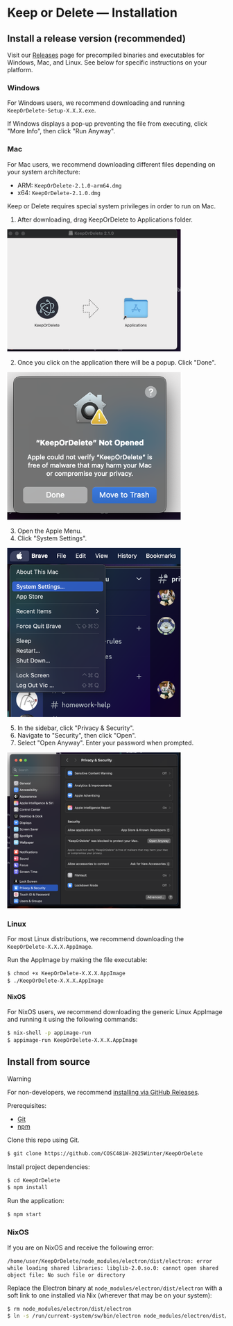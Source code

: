 # Keep or Delete — Installation

## Install a release version (recommended)

Visit our [Releases](https://github.com/COSC481W-2025Winter/KeepOrDelete/releases) page for precompiled binaries and executables for Windows, Mac, and Linux. See below for specific instructions on your platform.

### Windows

For Windows users, we recommend downloading and running `KeepOrDelete-Setup-X.X.X.exe`.

If Windows displays a pop-up preventing the file from executing, click "More Info", then click "Run Anyway".

### Mac

For Mac users, we recommend downloading different files depending on your system architecture:

+ ARM: `KeepOrDelete-2.1.0-arm64.dmg`
+ x64: `KeepOrDelete-2.1.0.dmg`

Keep or Delete requires special system privileges in order to run on Mac.

1. After downloading, drag KeepOrDelete to Applications folder.

<img src="installation_ex/1.png" alt="screenshot" width="400"/>

2. Once you click on the application there will be a popup. Click "Done".

<img src="installation_ex/2.png" alt="screenshot" width="400"/>

3. Open the Apple Menu.
4. Click "System Settings".

<img src="installation_ex/3.png" alt="screenshot" width="400"/>

5. In the sidebar, click "Privacy & Security".
6. Navigate to "Security", then click "Open".
7. Select "Open Anyway". Enter your password when prompted.

<img src="installation_ex/4.png" alt="screenshot" width="400"/>

### Linux

For most Linux distributions, we recommend downloading the `KeepOrDelete-X.X.X.AppImage`.

Run the AppImage by making the file executable:

```bash
$ chmod +x KeepOrDelete-X.X.X.AppImage
$ ./KeepOrDelete-X.X.X.AppImage
```

#### NixOS

For NixOS users, we recommend downloading the generic Linux AppImage and running it using the following commands:

```bash
$ nix-shell -p appimage-run
$ appimage-run KeepOrDelete-X.X.X.AppImage
```

## Install from source

<!-- inspo from https://github.com/neovim/neovim/blob/master/INSTALL.md#install-from-source -->

> [!WARNING]
> For non-developers, we recommend [installing via GitHub Releases](#install-a-release-version-recommended).

Prerequisites:

+ [Git](https://git-scm.com)
+ [npm](https://www.npmjs.com/)

Clone this repo using Git.

```bash
$ git clone https://github.com/COSC481W-2025Winter/KeepOrDelete
```

Install project dependencies:

```bash
$ cd KeepOrDelete
$ npm install
```

Run the application:

```bash
$ npm start
```

### NixOS

If you are on NixOS and receive the following error:

```
/home/user/KeepOrDelete/node_modules/electron/dist/electron: error while loading shared libraries: libglib-2.0.so.0: cannot open shared object file: No such file or directory
```

Replace the Electron binary at `node_modules/electron/dist/electron` with a soft link to one installed via Nix (wherever that may be on your system):

```bash
$ rm node_modules/electron/dist/electron
$ ln -s /run/current-system/sw/bin/electron node_modules/electron/dist/electron
```
